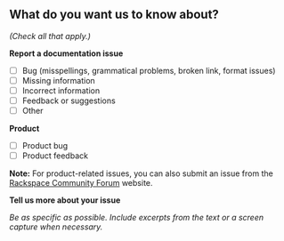 
## What do you want us to know about?  
*(Check all that apply.)*

**Report a documentation issue**
- [ ] Bug (misspellings, grammatical problems, broken link, format issues)
- [ ] Missing information
- [ ] Incorrect information
- [ ] Feedback or suggestions
- [ ] Other

**Product**
- [ ] Product bug 
- [ ] Product feedback

**Note:** For product-related issues, you can also submit an issue from the [Rackspace Community Forum](https://community.rackspace.com/) website. 

**Tell us more about your issue**

*Be as specific as possible. Include excerpts from the text or a screen capture when necessary.*
